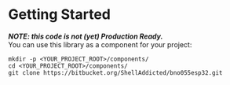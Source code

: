 # Getting Started
***NOTE: this code is not (yet) Production Ready.***   
You can use this library as a component for your project:   
```
mkdir -p <YOUR_PROJECT_ROOT>/components/
cd <YOUR_PROJECT_ROOT>/components/
git clone https://bitbucket.org/ShellAddicted/bno055esp32.git
```